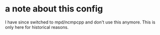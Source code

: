 a note about this config
========================

I have since switched to mpd/ncmpcpp and don't use this anymore. This is only here for historical reasons.
